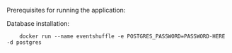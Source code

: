 Prerequisites for running the application:

Database installation: 
```
    docker run --name eventshuffle -e POSTGRES_PASSWORD=PASSWORD-HERE -d postgres 
```
